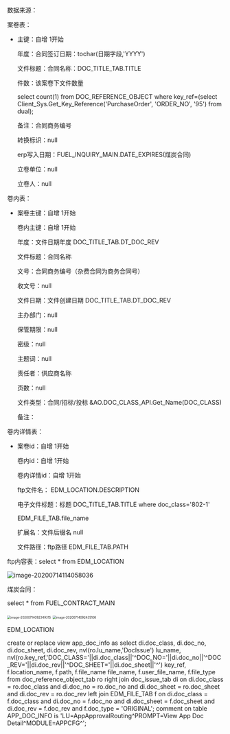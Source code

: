 数据来源：

案卷表：

- 主键：自增 1开始

  年度：合同签订日期：tochar(日期字段,'YYYY')

  文件标题：合同名称：DOC_TITLE_TAB.TITLE

  件数：该案卷下文件数量

  select   count(1) from  DOC_REFERENCE_OBJECT   where   key_ref=(select Client_Sys.Get_Key_Reference('PurchaseOrder', 'ORDER_NO', '95')  from dual);

  

  备注：合同商务编号

  转换标识：null

  erp写入日期：FUEL_INQUIRY_MAIN.DATE_EXPIRES(煤炭合同)

  立卷单位：null

  立卷人：null

卷内表：

- 案卷主键：自增 1开始

  卷内主键：自增 1开始

  年度：文件日期年度   DOC_TITLE_TAB.DT_DOC_REV

  文件标题：合同名称

  文号：合同商务编号（杂费合同为商务合同号）

  收文号：null

  文件日期：文件创建日期 DOC_TITLE_TAB.DT_DOC_REV

  主办部门：null

  保管期限：null

  密级：null

  主题词：null

  责任者：供应商名称

  页数：null

  文件类型：合同/招标/投标   &AO.DOC_CLASS_API.Get_Name(DOC_CLASS)

  备注：

卷内详情表：

- 案卷id：自增 1开始

  卷内id：自增 1开始

  卷内详情id：自增 1开始

  ftp文件名： EDM_LOCATION.DESCRIPTION

  电子文件标题：标题    DOC_TITLE_TAB.TITLE   where doc_class='802-1'

  EDM_FILE_TAB.file_name

  扩展名：文件后缀名 null
  
  文件路径：ftp路径 EDM_FILE_TAB.PATH



ftp内容表：select * from EDM_LOCATION 

![image-20200714114058036](D:\E\Typora\bj\Work_note\July\7_14.assets\image-20200714114058036.png)

煤炭合同：

select * from FUEL_CONTRACT_MAIN

<img src="D:\E\Typora\bj\Work_note\July\7_13.assets\image-20200714092349315.png" alt="image-20200714092349315" style="zoom:50%;" />

<img src="D:\E\Typora\bj\Work_note\July\7_13.assets\image-20200714092435108.png" alt="image-20200714092435108" style="zoom:50%;" />







EDM_LOCATION

create or replace view app_doc_info as
select  di.doc_class,
       di.doc_no,
       di.doc_sheet,
       di.doc_rev,
       nvl(ro.lu_name,'DocIssue') lu_name,
       nvl(ro.key_ref,'DOC_CLASS='||di.doc_class||'^DOC_NO='||di.doc_no||'^DOC_REV='||di.doc_rev||'^DOC_SHEET='||di.doc_sheet||'^') key_ref,
       f.location_name,
       f.path,
       f.file_name file_name,
       f.user_file_name,
       f.file_type
  from doc_reference_object_tab ro
 right join doc_issue_tab di
    on di.doc_class = ro.doc_class
   and di.doc_no = ro.doc_no
   and di.doc_sheet = ro.doc_sheet
   and di.doc_rev = ro.doc_rev
  left join EDM_FILE_TAB f
    on di.doc_class = f.doc_class
   and di.doc_no = f.doc_no
   and di.doc_sheet = f.doc_sheet
   and di.doc_rev = f.doc_rev
   and f.doc_type = 'ORIGINAL';
comment on table APP_DOC_INFO is 'LU=AppApprovalRouting^PROMPT=View App Doc Detail^MODULE=APPCFG^';